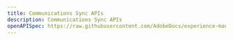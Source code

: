 ```yaml
---
title: Communications Sync APIs
description: Communications Sync APIs
openAPISpec: https://raw.githubusercontent.com/AdobeDocs/experience-manager-forms-cloud-service-developer-reference/main/src/sync.yaml  
--- 
```

